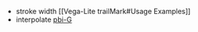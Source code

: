 * stroke width [[Vega-Lite trailMark#Usage Examples]]
* interpolate [pbi-G](https://youtu.be/gFePk2vA3-Y?list=PL6oIJxyQvMGTxh4tREeKflcKVlOfGdyim&t=1264)
